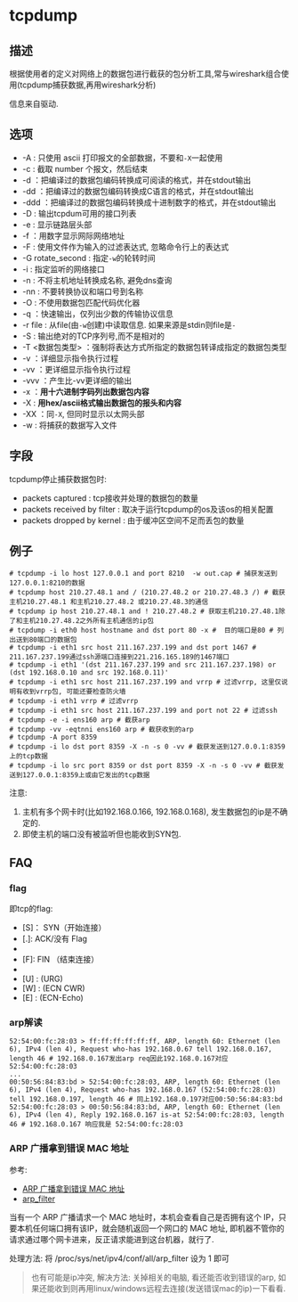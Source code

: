 # tcpdump

## 描述

根据使用者的定义对网络上的数据包进行截获的包分析工具,常与wireshark组合使用(tcpdump捕获数据,再用wireshark分析)

信息来自驱动.

## 选项
- -A : 只使用 ascii 打印报文的全部数据，不要和`-X`一起使用
- -c <number> : 截取 number 个报文，然后结束
- -d ：把编译过的数据包编码转换成可阅读的格式，并在stdout输出
- -dd ：把编译过的数据包编码转换成C语言的格式，并在stdout输出
- -ddd ：把编译过的数据包编码转换成十进制数字的格式，并在stdout输出
- -D : 输出tcpdum可用的接口列表
- -e : 显示链路层头部
- -f ：用数字显示网际网络地址
- -F : 使用文件作为输入的过滤表达式, 忽略命令行上的表达式
- -G rotate_second : 指定`-w`的轮转时间
- -i : 指定监听的网络接口
- -n : 不将主机地址转换成名称, 避免dns查询
- -nn : 不要转换协议和端口号到名称
- -O : 不使用数据包匹配代码优化器
- -q ：快速输出，仅列出少数的传输协议信息
- -r file : 从file(由`-w`创建)中读取信息. 如果来源是stdin则file是`-`
- -S : 输出绝对的TCP序列号,而不是相对的
- -T <数据包类型> ：强制将表达方式所指定的数据包转译成指定的数据包类型
- -v ：详细显示指令执行过程
- -vv ：更详细显示指令执行过程
- -vvv ：产生比-vv更详细的输出
- -x ：**用十六进制字码列出数据包内容**
- -X : **用hex/ascii格式输出数据包的报头和内容**
- -XX ：同`-X`, 但同时显示以太网头部
- -w : 将捕获的数据写入文件

## 字段
tcpdump停止捕获数据包时:
- packets captured : tcp接收并处理的数据包的数量
- packets received by filter : 取决于运行tcpdump的os及该os的相关配置
- packets dropped by kernel : 由于缓冲区空间不足而丢包的数量

## 例子
    # tcpdump -i lo host 127.0.0.1 and port 8210  -w out.cap # 捕获发送到127.0.0.1:8210的数据
    # tcpdump host 210.27.48.1 and / (210.27.48.2 or 210.27.48.3 /) # 截获主机210.27.48.1 和主机210.27.48.2 或210.27.48.3的通信
    # tcpdump ip host 210.27.48.1 and ! 210.27.48.2 # 获取主机210.27.48.1除了和主机210.27.48.2之外所有主机通信的ip包
    # tcpdump -i eth0 host hostname and dst port 80 -x #  目的端口是80 # 列出送到80端口的数据包
    # tcpdump -i eth1 src host 211.167.237.199 and dst port 1467 # 211.167.237.199通过ssh源端口连接到221.216.165.189的1467端口
    # tcpdump -i eth1 '(dst 211.167.237.199 and src 211.167.237.198) or (dst 192.168.0.10 and src 192.168.0.11)'
    # tcpdump -i eth1 src host 211.167.237.199 and vrrp # 过滤vrrp, 这里仅说明有收到vrrp包, 可能还要检查防火墙
    # tcpdump -i eth1 vrrp # 过滤vrrp
    # tcpdump -i eth1 src host 211.167.237.199 and port not 22 # 过滤ssh
    # tcpdump -e -i ens160 arp # 截获arp
    # tcpdump -vv -eqtnni ens160 arp # 截获收到的arp
    # tcpdump -A port 8359
    # tcpdump -i lo dst port 8359 -X -n -s 0 -vv # 截获发送到127.0.0.1:8359上的tcp数据
    # tcpdump -i lo src port 8359 or dst port 8359 -X -n -s 0 -vv # 截获发送到127.0.0.1:8359上或由它发出的tcp数据

注意:
1. 主机有多个网卡时(比如192.168.0.166, 192.168.0.168), 发生数据包的ip是不确定的.
1. 即使主机的端口没有被监听但也能收到SYN包.

## FAQ
### flag
即tcp的flag:
- [S]： SYN（开始连接）
- [.]: ACK/没有 Flag
- [P]: PUSH（推送数据）
- [F]: FIN （结束连接）
- [R]: RST（重置连接）
- [U] : (URG)
- [W] : (ECN CWR)
- [E] : (ECN-Echo)

### arp解读
```
52:54:00:fc:28:03 > ff:ff:ff:ff:ff:ff, ARP, length 60: Ethernet (len 6), IPv4 (len 4), Request who-has 192.168.0.67 tell 192.168.0.167, length 46 # 192.168.0.167发出arp req因此192.168.0.167对应52:54:00:fc:28:03
...
00:50:56:84:83:bd > 52:54:00:fc:28:03, ARP, length 60: Ethernet (len 6), IPv4 (len 4), Request who-has 192.168.0.167 (52:54:00:fc:28:03) tell 192.168.0.197, length 46 # 同上192.168.0.197对应00:50:56:84:83:bd 
52:54:00:fc:28:03 > 00:50:56:84:83:bd, ARP, length 60: Ethernet (len 6), IPv4 (len 4), Reply 192.168.0.167 is-at 52:54:00:fc:28:03, length 46 # 192.168.0.167 响应我是 52:54:00:fc:28:03
```

### ARP 广播拿到错误 MAC 地址
参考:
-  [ARP 广播拿到错误 MAC 地址](http://xy.am/2015/04/19/arp/)
- [arp_filter](https://lwn.net/Articles/45386/#arp_filter)

当有一个 ARP 广播请求一个 MAC 地址时，本机会查看自己是否拥有这个 IP，只要本机任何端口拥有该IP，就会随机返回一个网口的 MAC 地址, 即机器不管你的请求通过哪个网卡进来，反正请求能进到这台机器，就行了.

处理方法: 将 /proc/sys/net/ipv4/conf/all/arp_filter 设为 1 即可

> 也有可能是ip冲突, 解决方法: 关掉相关的电脑, 看还能否收到错误的arp, 如果还能收到则再用linux/windows远程去连接(发送错误mac的ip)一下看看.

